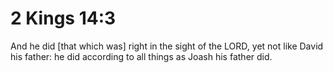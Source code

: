 # 2 Kings 14:3

And he did [that which was] right in the sight of the LORD, yet not like David his father: he did according to all things as Joash his father did.